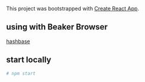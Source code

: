 This project was bootstrapped with [Create React App](https://github.com/facebookincubator/create-react-app).

## using with Beaker Browser
[hashbase](https://hashbase.io/locize/react-i18next)

## start locally

```bash
# npm start
```
